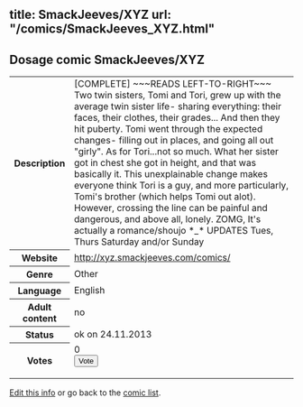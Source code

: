 title: SmackJeeves/XYZ
url: "/comics/SmackJeeves_XYZ.html"
---
Dosage comic SmackJeeves/XYZ
-----------------------------------------

<p id="msg"></p>
<script type="text/javascript">
if (window.location.search === '?edit_info_mail=sent_ok') {
  var elem = document.getElementById("msg");
  elem.innerHTML = 'Edited information sucessfully sent for review, which is usually done daily. Thanks!';
  elem.className = 'ok';
}
</script>
<table class="comicinfo">
<tr>
<th>Description</th><td>[COMPLETE] ~~~READS LEFT-TO-RIGHT~~~ Two twin sisters, Tomi and Tori, grew up with the average twin sister life- sharing everything: their faces, their clothes, their grades... And then they hit puberty. Tomi went through the expected changes- filling out in places, and going all out &quot;girly&quot;. As for Tori...not so much. What her sister got in chest she got in height, and that was basically it. This unexplainable change makes everyone think Tori is a guy, and more particularly, Tomi's brother (which helps Tomi out alot). However, crossing the line can be painful and dangerous, and above all, lonely. ZOMG, It's actually a romance/shoujo *_* UPDATES Tues, Thurs Saturday and/or Sunday</td>
</tr>
<tr>
<th>Website</th><td><a href="http://xyz.smackjeeves.com/comics/">http://xyz.smackjeeves.com/comics/</a></td>
</tr>
<tr>
<th>Genre</th><td>Other</td>
</tr>
<tr>
<th>Language</th><td>English</td>
</tr>
<tr>
<th>Adult content</th><td>no</td>
</tr>
<tr>
<th>Status</th><td>ok on 24.11.2013</td>
</tr>
<tr>
<th>Votes</th><td>0
<form action="http://gaecounter.appspot.com/count/" method="POST">
<input name="name" type="hidden" value="SmackJeeves_XYZ"/>
<input name="uid" type="hidden" id="voteuid" value=""/>
<input type="submit" value="Vote"/>
</form>
</td>
</tr>
</table>
<script type="text/javascript">
var ua = navigator.userAgent;
document.getElementById("voteuid").value = ua.replace(/[^a-zA-Z0-9\._:]/g , "_");;
</script>

[Edit this info](SmackJeeves_XYZ_edit.html) or go back to the [comic list](../comic-index.html).
